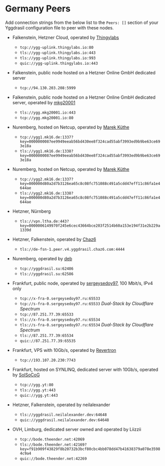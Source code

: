 # Germany Peers

Add connection strings from the below list to the `Peers: []` section of your
Yggdrasil configuration file to peer with these nodes.

* Falkenstein, Hetzner Cloud, operated by [Thingylabs](https://www.thingylabs.io/)
  * `tcp://ygg-uplink.thingylabs.io:80`
  * `tls://ygg-uplink.thingylabs.io:443`
  * `tls://ygg-uplink.thingylabs.io:993`
  * `quic://ygg-uplink.thingylabs.io:443`

* Falkenstein, public node hosted on a Hetzner Online GmbH dedicated server
  * `tcp://94.130.203.208:5999`

* Falkenstein, public node hosted on a Hetzner Online GmbH dedicated server, operated by [mkg20001](https://github.com/mkg20001)
  * `tls://ygg.mkg20001.io:443`
  * `tcp://ygg.mkg20001.io:80`

* Nuremberg, hosted on Netcup, operated by [Marek Küthe](https://mk16.de/)
  * `tcp://ygg1.mk16.de:1337?key=0000000087ee9949eeab56bd430ee8f324cad55abf3993ed9b9be63ce693e18a`
  * `tls://ygg1.mk16.de:1338?key=0000000087ee9949eeab56bd430ee8f324cad55abf3993ed9b9be63ce693e18a`

* Nuremberg, hosted on Netcup, operated by [Marek Küthe](https://mk16.de/)
  * `tcp://ygg2.mk16.de:1337?key=000000d80a2d7b3126ea65c8c08fc751088c491a5cdd47eff11c86fa1e4644ae`
  * `tls://ygg2.mk16.de:1338?key=000000d80a2d7b3126ea65c8c08fc751088c491a5cdd47eff11c86fa1e4644ae`

* Hetzner, Nürnberg
  * `tls://vpn.ltha.de:443?key=0000006149970f245e6cec43664bce203f2514b60a153e194f31e2b229a1339d`

* Hetzner, Falkenstein, operated by [Chaz6](https://github.com/chaz6)
  * `tls://de-fsn-1.peer.v4.yggdrasil.chaz6.com:4444`

* Nuremberg, operated by [deb](https://ysl.su)
  * `tcp://yggdrasil.su:62486`
  * `tls://yggdrasil.su:62586`

* Frankfurt, public node, operated by [sergeysedoy97](https://t.me/sergeysedoy97), 100 Mbit/s, IPv4 only
  * `tcp://x-fra-0.sergeysedoy97.ru:65533`
  * `tcp://s-fra-0.sergeysedoy97.ru:65533` *Dual-Stack by Cloudflare Spectrum*
  * `tcp://87.251.77.39:65533`
  * `tls://x-fra-0.sergeysedoy97.ru:65534`
  * `tls://s-fra-0.sergeysedoy97.ru:65534` *Dual-Stack by Cloudflare Spectrum*
  * `tls://87.251.77.39:65534`
  * `quic://87.251.77.39:65535`

* Frankfurt, VPS with 10Gb/s, operated by [Revertron](https://github.com/Revertron)
  * `tcp://193.107.20.230:7743`

* Frankfurt, hosted on SYNLINQ, dedicated server with 10Gb/s, operated by [SolSoCoG](https://ieji.de/@solsocog)
  * `tcp://ygg.yt:80`
  * `tls://ygg.yt:443`
  * `quic://ygg.yt:443`

* Hetzner, Falkenstein, operated by neilalexander
  * `tls://yggdrasil.neilalexander.dev:64648`
  * `quic://yggdrasil.neilalexander.dev:64648`

* OVH, Limburg, dedicated server owned and operated by Liizzii
  * `tcp://bode.theender.net:42069`
  * `tls://bode.theender.net:42169?key=f91b909f43829f8b20732b3bcf80cbc4bb078dd47b41638379a078e35984c9a4`
  * `quic://bode.theender.net:42269`
